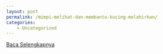 ```yaml
---
layout: post
permalink: /mimpi-melihat-dan-membantu-kucing-melahirkan/
categories:
    - Uncategorized
---
```


[Baca Selengkapnya](/07)